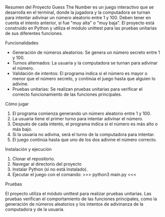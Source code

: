 Resumen del Proyecto 
Guess The Number es un juego interactivo que se desarrolla en el terminal, donde la jugadora y la computadora se turnan para intentar adivinar un número aleatorio entre 1 y 100. Deben tener en cuenta el intento anterior, si fue "muy alta" o "muy baja". El proyecto está construido en Python y utiliza el módulo unittest para las pruebas unitarias de sus diferentes funciones.

Funcionalidades
- Generación de números aleatorios: Se genera un número secreto entre 1 y 100.
- Turnos alternados: La usuaria y la computadora se turnan para adivinar el número.
- Validación de intentos: El programa indica si el número es mayor o menor que el número secreto, y continúa el juego hasta que alguien lo adivine.
- Pruebas unitarias: Se realizan pruebas unitarias para verificar el correcto funcionamiento de las funciones principales.

Cómo jugar
1.  El programa comienza generando un número aleatorio entre 1 y 100.
2.	La usuaria tiene el primer turno para intentar adivinar el número.
3.	Después de cada intento, el programa indica si el número es más alto o más bajo.
4.	Si la usuaria no adivina, será el turno de la computadora para intentar.
5.	El juego continúa hasta que uno de los dos adivine el número correcto.


Instalación y ejecución
1.	Clonar el repositorio.
2.	Navegar al directorio del proyecto
3.	Instalar Python (si no está instalado).
4.	Ejecutar el juego con el comando:  >>> python3 main.py <<<

Pruebas

El proyecto utiliza el módulo unittest para realizar pruebas unitarias. Las pruebas verifican el comportamiento de las funciones principales, como la generación de números aleatorios y los intentos de adivinanza de la computadora y de la usuaria. 

